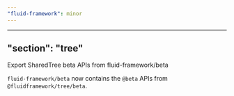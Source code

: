```yaml
---
"fluid-framework": minor
---
```

---
"section": "tree"
---
Export SharedTree beta APIs from fluid-framework/beta

`fluid-framework/beta` now contains the `@beta` APIs from `@fluidframework/tree/beta`.